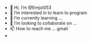 - 👋 Hi, I’m @Emjol053
- 👀 I’m interested in to learn to program
- 🌱 I’m currently learning ...
- 💞️ I’m looking to collaborate on ...
- 📫 How to reach me ... gmail
- 

<!---
Emjol053/Emjol053 is a ✨ special ✨ repository because its `README.md` (this file) appears on your GitHub profile.
You can click the Preview link to take a look at your changes.
--->
